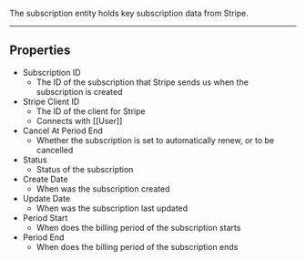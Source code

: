 The subscription entity holds key subscription data from Stripe.

---
## Properties
 - Subscription ID
	 - The ID of the subscription that Stripe sends us when the subscription is created
 - Stripe Client ID
	 - The ID of the client for Stripe
	 - Connects with [[User]]
 - Cancel At Period End
	 - Whether the subscription is set to automatically renew, or to be cancelled
 - Status
	 - Status of the subscription
 - Create Date
	 - When was the subscription created
 - Update Date
	 - When was the subscription last updated
 - Period Start
	 - When does the billing period of the subscription starts
 - Period End 
	 - When does the billing period of the subscription ends